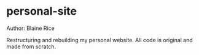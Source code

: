 # personal-site

Author: Blaine Rice

Restructuring and rebuilding my personal website.
All code is original and made from scratch.
